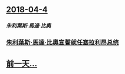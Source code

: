 ## [2018-04-4](/zh/news/2018/04/4/index.md)

##### 朱利葉斯·馬達·比奧
### [朱利葉斯·馬達·比奧宣誓就任塞拉利昂总统 ](/zh/news/2018/04/4/朱利葉斯-馬達-比奧宣誓就任塞拉利昂总统.md)
## [前一天...](/zh/news/2018/04/3/index.md)

